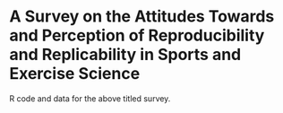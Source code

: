 # A Survey on the Attitudes Towards and Perception of Reproducibility and Replicability in Sports and Exercise Science

R code and data for the above titled survey.
